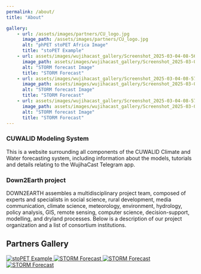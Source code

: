```yaml
---
permalink: /about/
title: "About"

gallery:
    - url: /assets/images/partners/CU_logo.jpg
      image_path: /assets/images/partners/CU_logo.jpg
      alt: "phPET stoPET Africa Image"
      title: "stoPET Example"
    - url: assets/images/wujihacast_gallery/Screenshot_2025-03-04-08-56-45-480_org.telegram.messenger.jpg
      image_path: assets/images/wujihacast_gallery/Screenshot_2025-03-04-08-56-45-480_org.telegram.messenger.jpg
      alt: "STORM forecast Image"
      title: "STORM Forecast"
    - url: assets/images/wujihacast_gallery/Screenshot_2025-03-04-08-57-04-525_org.telegram.messenger.jpg
      image_path: assets/images/wujihacast_gallery/Screenshot_2025-03-04-08-57-04-525_org.telegram.messenger.jpg
      alt: "STORM forecast Image"
      title: "STORM Forecast"
    - url: assets/images/wujihacast_gallery/Screenshot_2025-03-04-08-57-36-968_org.telegram.messenger.jpg
      image_path: assets/images/wujihacast_gallery/Screenshot_2025-03-04-08-57-36-968_org.telegram.messenger.jpg
      alt: "STORM forecast Image"
      title: "STORM Forecast"
---
```


### CUWALID Modeling System  
This is a website surrounding all components of the CUWALID Climate and Water forecasting system, including information about the models, tutorials and details relating to the WujihaCast Telegram app.

### Down2Earth project  
DOWN2EARTH assembles a multidisciplinary project team, composed of experts and specialists in social science, rural development, media communication, climate science, meteorology, environment, hydrology, policy analysis, GIS, remote sensing, computer science, decision-support, modelling, and dryland processes. Below is a description of our project organization and a list of consortium institutions.

## Partners Gallery

<div class="custom-gallery">
    <a href="/assets/images/partners/CU_logo.jpg">
        <img src="/assets/images/partners/CU_logo.jpg" alt="stoPET Example">
    </a>
    <a href="/assets/images/wujihacast_gallery/Screenshot_2025-03-04-08-56-45-480_org.telegram.messenger.jpg">
        <img src="/assets/images/wujihacast_gallery/Screenshot_2025-03-04-08-56-45-480_org.telegram.messenger.jpg" alt="STORM Forecast">
    </a>
    <a href="/assets/images/wujihacast_gallery/Screenshot_2025-03-04-08-57-04-525_org.telegram.messenger.jpg">
        <img src="/assets/images/wujihacast_gallery/Screenshot_2025-03-04-08-57-04-525_org.telegram.messenger.jpg" alt="STORM Forecast">
    </a>
    <a href="/assets/images/wujihacast_gallery/Screenshot_2025-03-04-08-57-36-968_org.telegram.messenger.jpg">
        <img src="/assets/images/wujihacast_gallery/Screenshot_2025-03-04-08-57-36-968_org.telegram.messenger.jpg" alt="STORM Forecast">
    </a>
</div> 